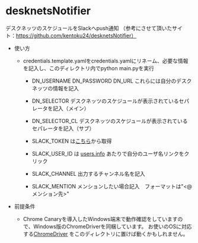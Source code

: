# desknetsNotifier
デスクネッツのスケジュールをSlackへpush通知
（参考にさせて頂いたサイト：https://github.com/kentoku24/desknetsNotifier）

- 使い方
  * credentials.template.yamlをcredentials.yamlにリネーム、必要な情報を記入し、このディレクトリ内でpython main.pyを実行
    - DN_USERNAME DN_PASSWORD DN_URL これらには自分のデスクネッツの情報を記入
    - DN_SELECTOR デスクネッツのスケジュールが表示されているセパレータを記入（メイン）
    - DN_SELECTOR_CL デスクネッツのスケジュールが表示されているセパレータを記入（サブ）

    - SLACK_TOKEN は[こちら](https://api.slack.com/custom-integrations/legacy-tokens)から取得
    - SLACK_USER_ID は [users.info](https://api.slack.com/methods/users.info/test) あたりで自分のユーザ名リンクをクリック
    - SLACK_CHANNEL 出力するチャンネル名を記入
    - SLACK_MENTION メンションしたい場合記入　フォーマットは"<@メンション先>"

- 前提条件
  * Chrome Canaryを導入したWindows端末で動作確認をしていますので、Windows版のChromeDriverを同梱しています。
  お使いのOSに対応する[ChromeDriver](https://sites.google.com/a/chromium.org/chromedriver/) をこのディレクトリに置けば動くかもしれません。
